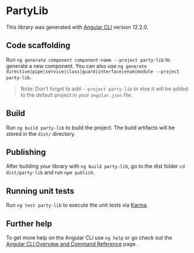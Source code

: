 # PartyLib

This library was generated with [Angular CLI](https://github.com/angular/angular-cli) version 12.2.0.

## Code scaffolding

Run `ng generate component component-name --project party-lib` to generate a new component. You can also use `ng generate directive|pipe|service|class|guard|interface|enum|module --project party-lib`.
> Note: Don't forget to add `--project party-lib` or else it will be added to the default project in your `angular.json` file. 

## Build

Run `ng build party-lib` to build the project. The build artifacts will be stored in the `dist/` directory.

## Publishing

After building your library with `ng build party-lib`, go to the dist folder `cd dist/party-lib` and run `npm publish`.

## Running unit tests

Run `ng test party-lib` to execute the unit tests via [Karma](https://karma-runner.github.io).

## Further help

To get more help on the Angular CLI use `ng help` or go check out the [Angular CLI Overview and Command Reference](https://angular.io/cli) page.
